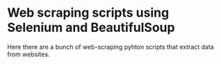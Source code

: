 # Web scraping scripts using Selenium and BeautifulSoup

Here there are a bunch of web-scraping pyhton scripts that extract data from websites. 
